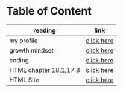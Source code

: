 # Table of Content
| reading  | link |
| ------------- | ------------- |
| my profile    | [click here](https://canvas.instructure.com/profile) |
| growth mindset  | [click here](https://ahmadabuzeid1997.github.io/reading-note/)  |
| coding  | [click here](https://ahmadabuzeid1997.github.io/reading-note/README1)  |
| HTML chapter 18,1,17,8 | [click here](https://ahmadabuzeid1997.github.io/reading-note/README2) |
| HTML Site | [click here](https://ahmadabuzeid1997.github.io/sbay/) |
